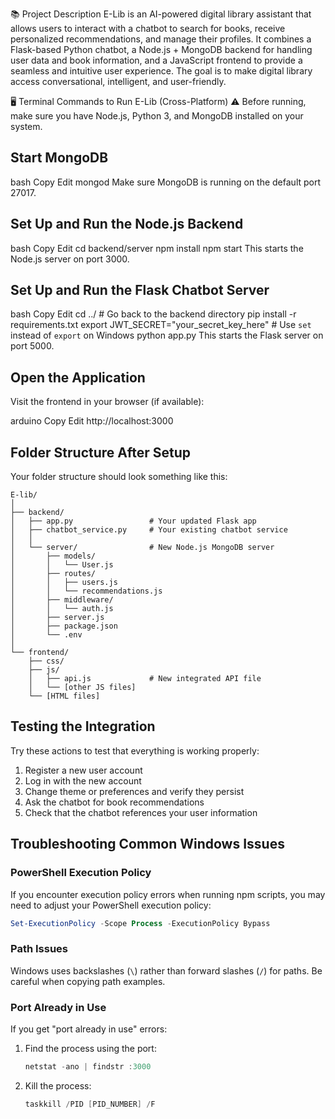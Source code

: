 


📚 Project Description
E-Lib is an AI-powered digital library assistant that allows users to interact with a chatbot to search for books, receive personalized recommendations, and manage their profiles. It combines a Flask-based Python chatbot, a Node.js + MongoDB backend for handling user data and book information, and a JavaScript frontend to provide a seamless and intuitive user experience. The goal is to make digital library access conversational, intelligent, and user-friendly.

🖥️ Terminal Commands to Run E-Lib (Cross-Platform)
⚠️ Before running, make sure you have Node.js, Python 3, and MongoDB installed on your system.

## Start MongoDB
bash
Copy
Edit
mongod
Make sure MongoDB is running on the default port 27017.

## Set Up and Run the Node.js Backend
bash
Copy
Edit
cd backend/server
npm install
npm start
This starts the Node.js server on port 3000.

## Set Up and Run the Flask Chatbot Server
bash
Copy
Edit
cd ../        # Go back to the backend directory
pip install -r requirements.txt
export JWT_SECRET="your_secret_key_here"       # Use `set` instead of `export` on Windows
python app.py
This starts the Flask server on port 5000.

## Open the Application
Visit the frontend in your browser (if available):

arduino
Copy
Edit
http://localhost:3000
## Folder Structure After Setup

Your folder structure should look something like this:

```
E-lib/
│
├── backend/
│   ├── app.py                 # Your updated Flask app
│   ├── chatbot_service.py     # Your existing chatbot service
│   │
│   └── server/                # New Node.js MongoDB server
│       ├── models/
│       │   └── User.js
│       ├── routes/
│       │   ├── users.js
│       │   └── recommendations.js
│       ├── middleware/
│       │   └── auth.js
│       ├── server.js
│       ├── package.json
│       └── .env
│
└── frontend/
    ├── css/
    ├── js/
    │   ├── api.js             # New integrated API file
    │   └── [other JS files]
    └── [HTML files]
```

## Testing the Integration

Try these actions to test that everything is working properly:

1. Register a new user account
2. Log in with the new account
3. Change theme or preferences and verify they persist
4. Ask the chatbot for book recommendations
5. Check that the chatbot references your user information

## Troubleshooting Common Windows Issues

### PowerShell Execution Policy

If you encounter execution policy errors when running npm scripts, you may need to adjust your PowerShell execution policy:

```powershell
Set-ExecutionPolicy -Scope Process -ExecutionPolicy Bypass
```

### Path Issues

Windows uses backslashes (`\`) rather than forward slashes (`/`) for paths. Be careful when copying path examples.

### Port Already in Use

If you get "port already in use" errors:

1. Find the process using the port:
   ```powershell
   netstat -ano | findstr :3000
   ```

2. Kill the process:
   ```powershell
   taskkill /PID [PID_NUMBER] /F
   ```
